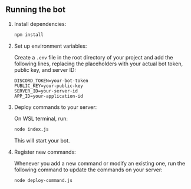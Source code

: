 ## Running the bot

1. Install dependencies:

   ```bash
   npm install
   ```

2. Set up environment variables:

    Create a `.env` file in the root directory of your project and add the following lines, replacing the placeholders with your actual bot token, public key, and server ID:
    
    ```env
    DISCORD_TOKEN=your-bot-token
    PUBLIC_KEY=your-public-key
    SERVER_ID=your-server-id
    APP_ID=your-application-id
    ```

3. Deploy commands to your server:

    On WSL terminal, run:
    
    ```bash
    node index.js
    ```

    This will start your bot.

4. Register new commands:

    Whenever you add a new command or modify an existing one, run the following command to update the commands on your server:
    
    ```bash
    node deploy-command.js
    ``` 
